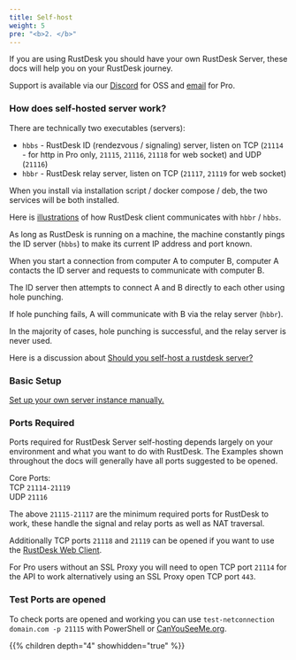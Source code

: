 ```yaml
---
title: Self-host
weight: 5
pre: "<b>2. </b>"
---
```


If you are using RustDesk you should have your own RustDesk Server, these docs will help you on your RustDesk journey.

Support is available via our [Discord](https://discord.com/invite/nDceKgxnkV) for OSS and [email](mailto:support@rustdesk.com) for Pro.

### How does self-hosted server work?

There are technically two executables (servers):

- `hbbs` - RustDesk ID (rendezvous / signaling) server, listen on TCP (`21114` - for http in Pro only, `21115`, `21116`, `21118` for web socket) and UDP (`21116`)
- `hbbr` - RustDesk relay server, listen on TCP (`21117`, `21119` for web socket)

When you install via installation script / docker compose / deb, the two services will be both installed.

Here is [illustrations](https://github.com/rustdesk/rustdesk/wiki/How-does-RustDesk-work%3F) of how RustDesk client communicates with `hbbr` / `hbbs`.

As long as RustDesk is running on a machine, the machine constantly pings the ID server (`hbbs`) to make its current IP address and port known.

When you start a connection from computer A to computer B, computer A contacts the ID server and requests to communicate with computer B.

The ID server then attempts to connect A and B directly to each other using hole punching.

If hole punching fails, A will communicate with B via the relay server (`hbbr`).

In the majority of cases, hole punching is successful, and the relay server is never used.

Here is a discussion about [Should you self-host a rustdesk server?](https://www.reddit.com/r/rustdesk/comments/1cr8kfv/should_you_selfhost_a_rustdesk_server/)

### Basic Setup

[Set up your own server instance manually.](https://rustdesk.com/docs/en/self-host/rustdesk-server-oss/install/#set-up-your-own-server-instance-manually)

### Ports Required

Ports required for RustDesk Server self-hosting depends largely on your environment and what you want to do with RustDesk. The Examples shown throughout the docs will generally have all ports suggested to be opened.

Core Ports: \
TCP `21114-21119` \
UDP `21116`

The above `21115-21117` are the minimum required ports for RustDesk to work, these handle the signal and relay ports as well as NAT traversal.

Additionally TCP ports `21118` and `21119` can be opened if you want to use the [RustDesk Web Client](https://rustdesk.com/docs/en/dev/build/web/).

For Pro users without an SSL Proxy you will need to open TCP port `21114` for the API to work alternatively using an SSL Proxy open TCP port `443`.

### Test Ports are opened

To check ports are opened and working you can use `test-netconnection domain.com -p 21115` with PowerShell or [CanYouSeeMe.org](https://canyouseeme.org/).

{{% children depth="4" showhidden="true" %}}
